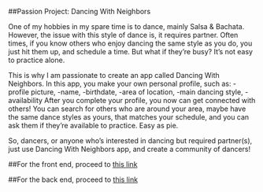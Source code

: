 ##Passion Project: Dancing With Neighbors

One of my hobbies in my spare time is to dance, mainly Salsa & Bachata.
However, the issue with this style of dance is, it requires partner.
Often times, if you know others who enjoy dancing the same style as you do, you just hit them up, and schedule a time.
But what if they’re busy? It’s not easy to practice alone.

This is why I am passionate to create an app called Dancing With Neighbors.
In this app, you make your own personal profile, such as:
  -profile picture,
  -name,
  -birthdate,
  -area of location,
  -main dancing style,
  -availability
After you complete your profile, you now can get connected with others!
You can search for others who are around your area, maybe have the same dance styles as yours, that matches your schedule,
and you can ask them if they’re available to practice. Easy as pie.

So, dancers, or anyone who’s interested in dancing but required partner(s), just use Dancing With Neighbors app, and create a community of dancers!

##For the front end, proceed to [this link](https://github.com/fmintar1/DancingWithNeighbors-FrontEnd)

##For the back end, proceed to [this link](https://github.com/fmintar1/DancingWithNeighbors-BackEnd)
